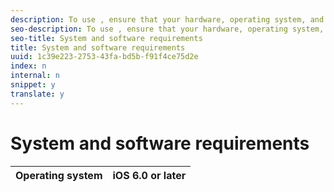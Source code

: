 ```yaml
---
description: To use , ensure that your hardware, operating system, and application versions all meet the minimum requirements listed below.
seo-description: To use , ensure that your hardware, operating system, and application versions all meet the minimum requirements listed below.
seo-title: System and software requirements
title: System and software requirements
uuid: 1c39e223-2753-43fa-bd5b-f91f4ce75d2e
index: n
internal: n
snippet: y
translate: y
---
```


# System and software requirements


| Operating system |iOS 6.0 or later |
|---|---|

